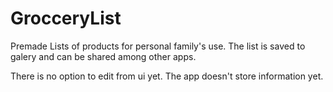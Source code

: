 # GrocceryList

Premade Lists of products for personal family's use.
The list is saved to galery and can be shared among other apps.

There is no option to edit from ui yet.
The app doesn't store information yet.

